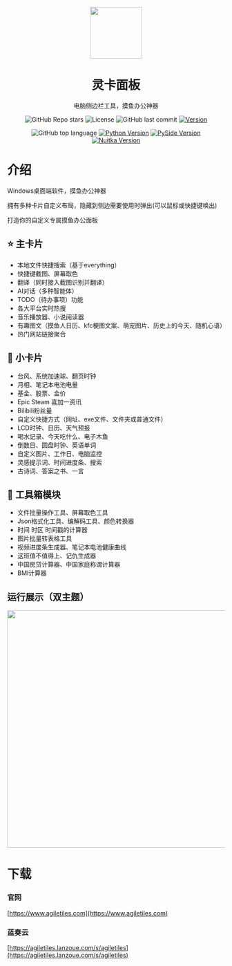 <p align="center">
  <a href="https://www.agiletiles.com/" target="_blank">
    <img width="120" src="https://index.agiletiles.com/website/images/icon/icon.png">
  </a>
</p>
<h1 align="center">灵卡面板</h1>
<p align="center">电脑侧边栏工具，摸鱼办公神器</p>

<div align="center">

![GitHub Repo stars](https://img.shields.io/github/stars/baby7/agile-tiles)
![License](https://img.shields.io/github/license/baby7/agile-tiles)
![GitHub last commit](https://img.shields.io/github/last-commit/baby7/agile-tiles?logo=github)
[![Version](https://img.shields.io/github/v/tag/baby7/agile-tiles?label=Version&style=flat)](https://github.com/baby7/agile-tiles/releases)

![GitHub top language](https://img.shields.io/github/languages/top/baby7/agile-tiles?logo=github)
[![Python Version](https://img.shields.io/badge/Python-3.10-blue?logo=python)](https://www.python.org/)
[![PySide Version](https://img.shields.io/badge/PySide-6.9-blue?logo=qt)](https://doc.qt.io/qtforpython/index.html)
[![Nuitka Version](https://img.shields.io/badge/Nuitka-2.7-blue)](https://nuitka.net/)

</div>

# 介绍

Windows桌面端软件，摸鱼办公神器

拥有多种卡片自定义布局，隐藏到侧边需要使用时弹出(可以鼠标或快捷键唤出)

打造你的自定义专属摸鱼办公面板

## ⭐ 主卡片
* 本地文件快捷搜索（基于everything）
* 快捷键截图、屏幕取色
* 翻译（同时接入截图识别并翻译）
* AI对话（多种智能体）
* TODO（待办事项）功能
* 各大平台实时热搜
* 音乐播放器、小说阅读器
* 有趣图文（摸鱼人日历、kfc梗图文案、萌宠图片、历史上的今天、随机心语）
* 热门网站链接聚合

## 🚀 小卡片
* 台风、系统加速球、翻页时钟
* 月相、笔记本电池电量
* 基金、股票、金价
* Epic Steam 喜加一资讯
* Bilibili粉丝量
* 自定义快捷方式（网址、exe文件、文件夹或普通文件）
* LCD时钟、日历、天气预报
* 喝水记录、今天吃什么、电子木鱼
* 倒数日、圆盘时钟、英语单词
* 自定义图片、工作日、电脑监控
* 灵感提示词、时间进度条、搜索
* 古诗词、答案之书、一言

## 🔧 工具箱模块
* 文件批量操作工具、屏幕取色工具
* Json格式化工具、编解码工具、颜色转换器
* 时间 时区 时间戳的计算器
* 图片批量转表格工具
* 视频进度条生成器、笔记本电池健康曲线
* 这班值不值得上、记仇生成器
* 中国房贷计算器、中国家庭称谓计算器
* BMI计算器

## 运行展示（双主题）

<p align="center">
    <img width="550" src="https://index.agiletiles.com/website/images/screenshot/screenshot-music-theme.png">
</p>

# 下载

### 官网

[https://www.agiletiles.com](https://www.agiletiles.com)

### 蓝奏云

[https://agiletiles.lanzoue.com/s/agiletiles](https://agiletiles.lanzoue.com/s/agiletiles)
